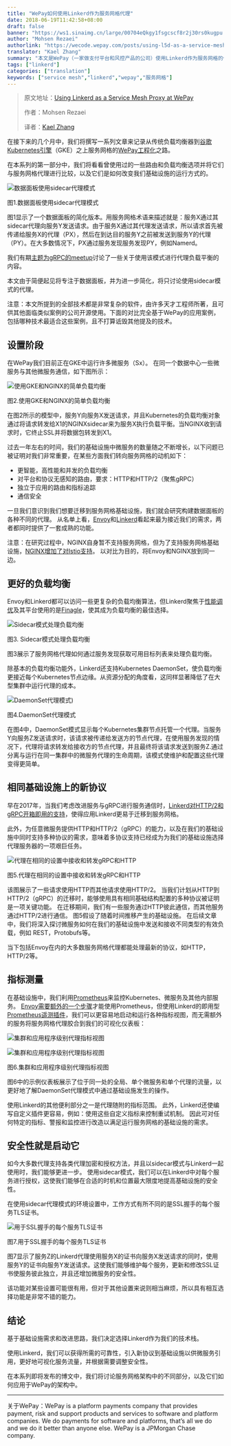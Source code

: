 ```yaml
---
title: "WePay如何使用Linkerd作为服务网格代理"
date: 2018-06-19T11:42:58+08:00
draft: false
banner: "https://ws1.sinaimg.cn/large/00704eQkgy1fsgcscf8r2j30rs0kugpu.jpg"
author: "Mohsen Rezaei"
authorlink: "https://wecode.wepay.com/posts/using-l5d-as-a-service-mesh-proxy-at-wepay"
translator: "Kael Zhang"
summary: "本文是WePay（一家做支付平台和风控产品的公司）使用Linkerd作为服务网格的代理的分享文章。"
tags: ["linkerd"]
categories: ["translation"]
keywords: ["service mesh","linkerd","wepay","服务网格"]
---
```


> 原文地址：[Using Linkerd as a Service Mesh Proxy at WePay](https://wecode.wepay.com/posts/using-l5d-as-a-service-mesh-proxy-at-wepay)
>
> 作者：Mohsen Rezaei
>
> 译者：[Kael Zhang](http://kaelzhang81.github.io/)

在接下来的几个月中，我们将撰写一系列文章来记录从传统负载均衡器到[谷歌Kubernetes引擎](https://cloud.google.com/kubernetes-engine/)（GKE）之上服务网格的[WePay工程化](https://wecode.wepay.com/)之路。

在本系列的第一部分中，我们将看看曾使用过的一些路由和负载均衡选项并将它们与服务网格代理进行比较，以及它们是如何改变我们基础设施的运行方式的。

![数据面板使用sidecar代理模式](https://ws1.sinaimg.cn/large/b4e0632fgy1fsfoiygfruj20ie0gfgmw.jpg)

图1.数据面板使用sidecar代理模式

图1显示了一个数据面板的简化版本。用服务网格术语来描述就是：服务X通过其sidecar代理向服务Y发送请求。由于服务X通过其代理发送请求，所以请求首先被传递给服务X的代理（PX），然后在到达目的服务Y之前被发送到服务Y的代理（PY）。在大多数情况下，PX通过服务发现服务发现PY，例如Namerd。

我们有期[主题为gRPC的meetup](https://www.youtube.com/watch?v=8KWmNw9jQ04&feature=youtu.be&t=28m59s)讨论了一些关于使用该模式进行代理负载平衡的内容。

本文由于简便起见将专注于数据面板，并为进一步简化，将只讨论使用sidecar模式的代理。

注意：本文所提到的全部技术都是非常复杂的软件，由许多天才工程师所著，且可供其他面临类似案例的公司开源使用。下面的对比完全基于WePay的应用案例，包括哪种技术最适合这些案例，且不打算诋毁其他提及的技术。

## 设置阶段

在WePay我们目前正在GKE中运行许多微服务（Sx）。 在同一个数据中心一些微服务与其他微服务通信，如下图所示：

![使用GKE和NGINX的简单负载均衡](https://ws1.sinaimg.cn/large/b4e0632fgy1fsfoiypj5yj20b60d974p.jpg)

图2.使用GKE和NGINX的简单负载均衡

在图2所示的模型中，服务Y向服务X发送请求，并且Kubernetes的负载均衡对象通过将请求转发给X1的NGINXsidecar来为服务X执行负载平衡。当NGINX收到请求时，它终止SSL并将数据包转发到X1。

过去一年左右的时间，我们的基础设施中微服务的数量随之不断增长，以下问题已被证明对我们非常重要，在某些方面我们转向服务网格的动机如下：

- 更智能，高性能和并发的负载均衡
- 对平台和协议无感知的路由，要求：HTTP和HTTP/2（聚焦gRPC）
- 独立于应用的路由和指标追踪
- 通信安全

一旦我们意识到我们想要迁移到服务网格基础设施，我们就会研究构建数据面板的各种不同的代理。 从名单上看，[Envoy](https://www.envoyproxy.io/)和[Linkerd](https://linkerd.io/)看起来最为接近我们的需求，两者都同时提供了一套成熟的功能。

注意：在研究过程中，NGINX自身暂不支持服务网格，但为了支持服务网格基础设施，[NGINX增加了对Istio支持](https://www.nginx.com/press/implementation-nginx-as-serviceproxy-istio/)。 以对比为目的，将Envoy和NGINX放到同一边。

## 更好的负载均衡

Envoy和Linkerd都可以访问一些更复杂的负载均衡算法，但Linkerd聚焦于[性能调优](https://blog.buoyant.io/2017/01/31/making-things-faster-by-adding-more-steps/)及其平台使用的是[Finagle](https://twitter.github.io/finagle/)，使其成为负载均衡的最佳选择。

![Sidecar模式处理负载均衡](https://ws1.sinaimg.cn/large/b4e0632fgy1fsfoiywhuqj20fa0e50te.jpg)

图3. Sidecar模式处理负载均衡

图3展示了服务网格代理如何通过服务发现获取可用目标列表来处理负载均衡。

除基本的负载均衡功能外，Linkerd还支持Kubernetes DaemonSet，使负载均衡更接近每个Kubernetes节点边缘。从资源分配的角度看，这同样显著降低了在大型集群中运行代理的成本。

![DaemonSet代理模式](https://ws1.sinaimg.cn/large/00704eQkgy1fsgc5lihpkj30fa0e5q3u.jpg))

图4.DaemonSet代理模式

在图4中，DaemonSet模式显示每个Kubernetes集群节点托管一个代理。当服务Y向服务Z发送请求时，该请求被传递给发送方的节点代理，在使用服务发现的情况下，代理将请求转发给接收方的节点代理，并且最终将该请求发送到服务Z.通过分离与运行在同一集群中的微服务代理的生命周期，该模式使维护和配置这些代理变得更简单。

## 相同基础设施上的新协议

早在2017年，当我们考虑改进服务与gRPC进行服务通信时，[Linkerd对HTTP/2和gRPC开箱即用的支持](https://blog.buoyant.io/2017/01/10/http2-grpc-and-linkerd/)，使得应用Linkerd更易于迁移到服务网格。

此外，为任意微服务提供HTTP和HTTP/2（gRPC）的能力，以及在我们的基础设施中同时支持多种协议的需求，意味着多协议支持已经成为为我们的基础设施选择代理服务器的一项艰巨任务。

![代理在相同的设置中接收和转发gRPC和HTTP](https://ws1.sinaimg.cn/large/b4e0632fgy1fsfoiykzugj20h40dot9a.jpg)

图5.代理在相同的设置中接收和转发gRPC和HTTP

该图展示了一些请求使用HTTP而其他请求使用HTTP/2。 当我们计划从HTTP到HTTP/2（gRPC）的迁移时，能够使用具有相同基础结构配置的多种协议被证明是一项关键功能。 在迁移期间，我们有一些服务通过HTTP彼此通信，而其他服务通过HTTP/2进行通信。 图5假设了随着时间推移产生的基础设施。 在后续文章中，我们将深入探讨微服务如何在我们的基础设施中发送和接收不同类型的有效负载，例如 REST，Protobufs等。

当下包括Envoy在内的大多数服务网格代理都能处理最新的协议，如HTTP，HTTP/2等。

## 指标测量

在基础设施中，我们利用[Prometheus](https://prometheus.io/)来监控Kubernetes、微服务及其他内部服务。 [Envoy需要额外的一个步骤](https://www.datawire.io/faster/ambassador-prometheus/)才能使用Prometheus，但使用Linkerd的即用型[Prometheus遥测插件](https://linkerd.io/administration/telemetry/)，我们可以更容易地启动和运行各种指标视图，而无需额外的服务将服务网格代理胶合到我们的可视化仪表板：

![集群和应用程序级别代理指标视图](https://ws1.sinaimg.cn/large/b4e0632fgy1fsfoiytks8j21xg072mz2.jpg)

![集群和应用程序级别代理指标视图](https://ws1.sinaimg.cn/large/b4e0632fgy1fsfoiz6wbij21xg0vtwks.jpg)

图6.集群和应用程序级别代理指标视图

图6中的示例仪表板展示了位于同一处的全局、单个微服务和单个代理的流量，以更好地了解DaemonSet代理模式中通过基础设施发生的操作。

使用Linkerd的其他便利部分之一是代理随附的指标范围。 此外，Linkerd还使编写自定义插件更容易，例如：使用这些自定义指标来控制重试机制。 因此可对任何特定的指标、警报和监控进行改造以满足运行服务网格的基础设施的需求。

## 安全性就是启动它

如今大多数代理支持各类代理加密和授权方法，并且以sidecar模式与Linkerd一起使用时，我们能够更进一步。 使用sidecar模式，我们可以在Linkerd中对每个服务进行授权，这使我们能够在合适的时机和位置最大限度地提高基础设施的安全性。

在使用sidecar代理模式的环境设置中，工作方式有所不同的是SSL握手的每个服务TLS证书。

![用于SSL握手的每个服务TLS证书](https://ws1.sinaimg.cn/large/b4e0632fgy1fsfoiz1aqlj20h40cnaan.jpg)

图7.用于SSL握手的每个服务TLS证书

图7显示了服务Z的Linkerd代理使用服务X的证书向服务X发送请求的同时，使用服务Y的证书向服务Y发送请求。这使我们能够维护每个服务，更新和修改SSL证书使服务彼此独立，并且还增加微服务的安全性。

该功能对某些设置可能很有用，但对于其他设置来说则相当麻烦，所以具有相互选择功能是非常不错的能力。

## 结论

基于基础设施需求和改进思路，我们决定选择Linkerd作为我们的技术栈。

使用Linkerd，我们可以获得所需的可靠性，引入新协议到基础设施以供微服务引用，更好地可视化服务流量，并根据需要调整安全性。

在本系列即将发布的博文中，我们将讨论服务网格架构中的不同部分，以及它们如何应用于WePay的架构中。

---

关于WePay：WePay is a platform payments company that provides payment, risk and support products and services to software and platform companies. We do payments for software and platforms, that’s all we do and we do it better than anyone else. WePay is a JPMorgan Chase company.